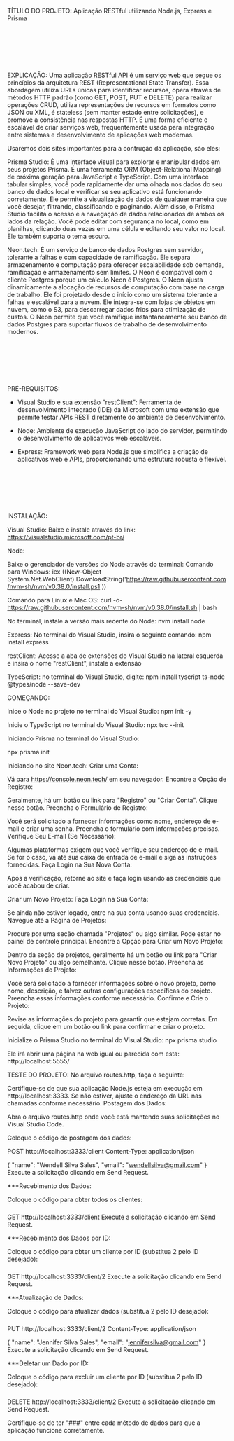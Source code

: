 TÍTULO DO PROJETO:
Aplicação RESTful utilizando Node.js, Express e Prisma

<br><br><br><br><br>

EXPLICAÇÃO:
Uma aplicação RESTful API é um serviço web que segue os princípios da arquitetura REST (Representational State Transfer). Essa abordagem utiliza URLs únicas para identificar recursos, opera através de métodos HTTP padrão (como GET, POST, PUT e DELETE) para realizar operações CRUD, utiliza representações de recursos em formatos como JSON ou XML, é stateless (sem manter estado entre solicitações), e promove a consistência nas respostas HTTP. É uma forma eficiente e escalável de criar serviços web, frequentemente usada para integração entre sistemas e desenvolvimento de aplicações web modernas.

Usaremos dois sites importantes para a contrução da aplicação, são eles:

Prisma Studio:
É uma interface visual para explorar e manipular dados em seus projetos Prisma. É uma ferramenta ORM (Object-Relational Mapping) de próxima geração para JavaScript e TypeScript. Com uma interface tabular simples, você pode rapidamente dar uma olhada nos dados do seu banco de dados local e verificar se seu aplicativo está funcionando corretamente. Ele permite a visualização de dados de qualquer maneira que você desejar, filtrando, classificando e paginando. Além disso, o Prisma Studio facilita o acesso e a navegação de dados relacionados de ambos os lados da relação. Você pode editar com segurança no local, como em planilhas, clicando duas vezes em uma célula e editando seu valor no local. Ele também suporta o tema escuro.

Neon.tech:
É um serviço de banco de dados Postgres sem servidor, tolerante a falhas e com capacidade de ramificação. Ele separa armazenamento e computação para oferecer escalabilidade sob demanda, ramificação e armazenamento sem limites. O Neon é compatível com o cliente Postgres porque um cálculo Neon é Postgres. O Neon ajusta dinamicamente a alocação de recursos de computação com base na carga de trabalho. Ele foi projetado desde o início como um sistema tolerante a falhas e escalável para a nuvem. Ele integra-se com lojas de objetos em nuvem, como o S3, para descarregar dados frios para otimização de custos. O Neon permite que você ramifique instantaneamente seu banco de dados Postgres para suportar fluxos de trabalho de desenvolvimento modernos.

<br><br><br><br><br>

PRÉ-REQUISITOS:

- Visual Studio e sua extensão "restClient":
Ferramenta de desenvolvimento integrado (IDE) da Microsoft com uma extensão que permite testar APIs REST diretamente do ambiente de desenvolvimento.

- Node: 
Ambiente de execução JavaScript do lado do servidor, permitindo o desenvolvimento de aplicativos web escaláveis.

- Express:
Framework web para Node.js que simplifica a criação de aplicativos web e APIs, proporcionando uma estrutura robusta e flexível.

<br><br><br><br><br>

INSTALAÇÃO:

Visual Studio:
Baixe e instale através do link:
https://visualstudio.microsoft.com/pt-br/

Node:

Baixe o gerenciador de versões do Node através do terminal:
Comando para Windows:
iex ((New-Object System.Net.WebClient).DownloadString('https://raw.githubusercontent.com/nvm-sh/nvm/v0.38.0/install.ps1'))

Comando para Linux e Mac OS:
curl -o- https://raw.githubusercontent.com/nvm-sh/nvm/v0.38.0/install.sh | bash


No terminal, instale a versão mais recente do Node:
nvm install node


Express:
No terminal do Visual Studio, insira o seguinte comando:
npm install express


restClient:
Acesse a aba de extensões do Visual Studio na lateral esquerda e insira o nome "restClient", instale a extensão


TypeScript:
no terminal do Visual Studio, digite:
npm install tyscript ts-node @types/node --save-dev






COMEÇANDO:

Inice o Node no projeto no terminal do Visual Studio:
npm init -y

Inicie o TypeScript no terminal do Visual Studio:
npx tsc --init

Iniciando Prisma no terminal do Visual Studio:

npx prisma init

Iniciando no site Neon.tech:
Criar uma Conta:

Vá para https://console.neon.tech/ em seu navegador.
Encontre a Opção de Registro:

Geralmente, há um botão ou link para "Registro" ou "Criar Conta". Clique nesse botão.
Preencha o Formulário de Registro:

Você será solicitado a fornecer informações como nome, endereço de e-mail e criar uma senha. Preencha o formulário com informações precisas.
Verifique Seu E-mail (Se Necessário):

Algumas plataformas exigem que você verifique seu endereço de e-mail. Se for o caso, vá até sua caixa de entrada de e-mail e siga as instruções fornecidas.
Faça Login na Sua Nova Conta:

Após a verificação, retorne ao site e faça login usando as credenciais que você acabou de criar.

Criar um Novo Projeto:
Faça Login na Sua Conta:

Se ainda não estiver logado, entre na sua conta usando suas credenciais.
Navegue até a Página de Projetos:

Procure por uma seção chamada "Projetos" ou algo similar. Pode estar no painel de controle principal.
Encontre a Opção para Criar um Novo Projeto:

Dentro da seção de projetos, geralmente há um botão ou link para "Criar Novo Projeto" ou algo semelhante. Clique nesse botão.
Preencha as Informações do Projeto:

Você será solicitado a fornecer informações sobre o novo projeto, como nome, descrição, e talvez outras configurações específicas do projeto. Preencha essas informações conforme necessário.
Confirme e Crie o Projeto:

Revise as informações do projeto para garantir que estejam corretas. Em seguida, clique em um botão ou link para confirmar e criar o projeto.


Inicialize o Prisma Studio no terminal do Visual Studio:
npx prisma studio

Ele irá abrir uma página na web igual ou parecida com esta:
http://localhost:5555/






TESTE DO PROJETO:
No arquivo routes.http, faça o seguinte:

Certifique-se de que sua aplicação Node.js esteja em execução em http://localhost:3333. Se não estiver, ajuste o endereço da URL nas chamadas conforme necessário.
Postagem dos Dados:

Abra o arquivo routes.http onde você está mantendo suas solicitações no Visual Studio Code.

Coloque o código de postagem dos dados:

POST http://localhost:3333/client
Content-Type: application/json

{
  "name": "Wendell Silva Sales",
  "email": "wendellsilva@gmail.com"
}
Execute a solicitação clicando em Send Request.


***Recebimento dos Dados:

Coloque o código para obter todos os clientes:

###
GET http://localhost:3333/client
Execute a solicitação clicando em Send Request.

***Recebimento dos Dados por ID:

Coloque o código para obter um cliente por ID (substitua 2 pelo ID desejado):

###
GET http://localhost:3333/client/2
Execute a solicitação clicando em Send Request.

***Atualização de Dados:

Coloque o código para atualizar dados (substitua 2 pelo ID desejado):

###
PUT http://localhost:3333/client/2
Content-Type: application/json

{
  "name": "Jennifer Silva Sales",
  "email": "jennifersilva@gmail.com"
}
Execute a solicitação clicando em Send Request.

***Deletar um Dado por ID:

Coloque o código para excluir um cliente por ID (substitua 2 pelo ID desejado):

###
DELETE http://localhost:3333/client/2
Execute a solicitação clicando em Send Request.

Certifique-se de ter "###" entre cada método de dados para que a aplicação funcione corretamente.
